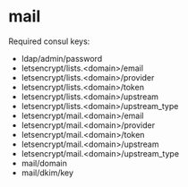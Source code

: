 # mail

Required consul keys:
* ldap/admin/password
* letsencrypt/lists.\<domain>/email
* letsencrypt/lists.\<domain>/provider
* letsencrypt/lists.\<domain>/token
* letsencrypt/lists.\<domain>/upstream
* letsencrypt/lists.\<domain>/upstream_type
* letsencrypt/mail.\<domain>/email
* letsencrypt/mail.\<domain>/provider
* letsencrypt/mail.\<domain>/token
* letsencrypt/mail.\<domain>/upstream
* letsencrypt/mail.\<domain>/upstream_type
* mail/domain
* mail/dkim/key
